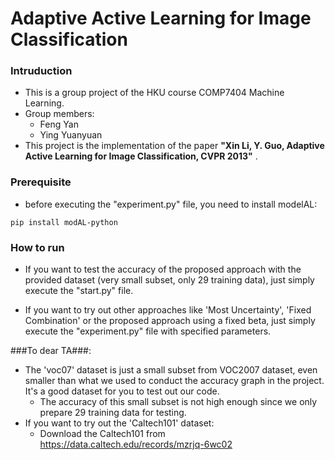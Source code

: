 # Adaptive Active Learning for Image Classification

### Intruduction ###

* This is a group project of the HKU course COMP7404 Machine Learning.
* Group members:
    - Feng Yan
    - Ying Yuanyuan
* This project is the implementation of the paper **"Xin Li, Y. Guo, Adaptive Active Learning for Image Classification, CVPR 2013"** .

### Prerequisite ###
* before executing the "experiment.py" file, you need to install modelAL:
```
pip install modAL-python
```

### How to run ###
* If you want to test the accuracy of the proposed approach with the provided dataset (very small subset, only 29 training data), just simply execute the "start.py" file.

* If you want to try out other approaches like 'Most Uncertainty', 'Fixed Combination' or the proposed approach using a fixed beta, just simply execute the "experiment.py" file with specified parameters.


###To dear TA###:
* The 'voc07' dataset is just a small subset from VOC2007 dataset, even smaller than what we used to conduct the accuracy graph in the project. It's a good dataset for you to test out our code.
     - The accuracy of this small subset is not high enough since we only prepare 29 training data for testing. 
* If you want to try out the 'Caltech101' dataset:
    - Download the Caltech101 from https://data.caltech.edu/records/mzrjq-6wc02 
